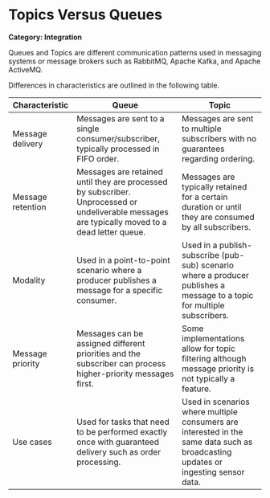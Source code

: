 # Topics Versus Queues

__Category: Integration__

Queues and Topics are different communication patterns used in messaging systems or message brokers such as RabbitMQ, Apache Kafka, and Apache ActiveMQ.

Differences in characteristics are outlined in the following table.

| Characteristic     | Queue                 | Topic                 |
| ------------------ |-----------------------|-----------------------|
| Message delivery   | Messages are sent to a single consumer/subscriber, typically processed in FIFO order. | Messages are sent to multiple subscribers with no guarantees regarding ordering. |
| Message retention  | Messages are retained until they are processed by subscriber. Unprocessed or undeliverable messages are typically moved to a dead letter queue. | Messages are typically retained for a certain duration or until they are consumed by all subscribers. |
| Modality           | Used in a point-to-point scenario where a producer publishes a message for a specific consumer. | Used in a publish-subscribe (pub-sub) scenario where a producer publishes a message to a topic for multiple subscribers. |
| Message priority   | Messages can be assigned different priorities and the subscriber can process higher-priority messages first. | Some implementations allow for topic filtering although message priority is not typically a feature. |
| Use cases          | Used for tasks that need to be performed exactly once with guaranteed delivery such as order processing. | Used in scenarios where multiple consumers are interested in the same data such as broadcasting updates or ingesting sensor data. |


